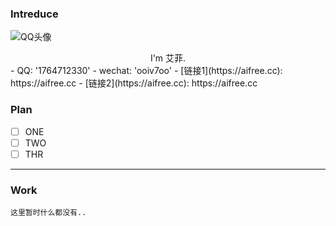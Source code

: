 <script>
  document.querySelector("body > header > h1").innerText='W e l c o m e !';
  document.querySelector("#content > footer > span").innerText = './';
</script>
<style>
#content > p > img{
   display: block;
   width: 150px;
   margin-left: auto;
   margin-right: auto;
   border: 2px solid #000;
   border-radius：50%;
   height: auto;
  }
</style>
### Intreduce

 ![QQ头像](https://q1.qlogo.cn/g?b=qq&nk=1764712330&s=640)
 <center>I'm 艾菲.</center>
 - QQ: '1764712330'
 - wechat: 'ooiv7oo'
 - [链接1](https://aifree.cc):  https://aifree.cc
 - [链接2](https://aifree.cc):  https://aifree.cc

### Plan
- [ ] ONE
- [ ] TWO
- [ ] THR

---
### Work


```123
这里暂时什么都没有..
```
